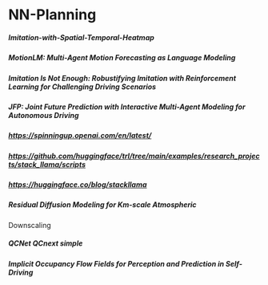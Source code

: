 # NN-Planning
##### Imitation-with-Spatial-Temporal-Heatmap
##### MotionLM: Multi-Agent Motion Forecasting as Language Modeling
##### Imitation Is Not Enough: Robustifying Imitation with Reinforcement Learning for Challenging Driving Scenarios
##### JFP: Joint Future Prediction with Interactive Multi-Agent Modeling for Autonomous Driving
##### https://spinningup.openai.com/en/latest/
##### https://github.com/huggingface/trl/tree/main/examples/research_projects/stack_llama/scripts
##### https://huggingface.co/blog/stackllama
##### Residual Diffusion Modeling for Km-scale Atmospheric
Downscaling
##### QCNet  QCnext  simple
##### Implicit Occupancy Flow Fields for Perception and Prediction in Self-Driving
